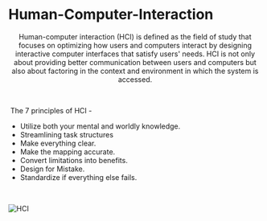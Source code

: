 <br>


# Human-Computer-Interaction

<p align="center">  
Human-computer interaction (HCI) is defined as the field of study that focuses on optimizing how users and computers interact by designing interactive computer interfaces that satisfy users' needs. HCI is not only about providing better communication between users and computers but also about factoring in the context and environment in which the system is accessed.
</p> <br>

&nbsp;The 7 principles of HCI -

- Utilize both your mental and worldly knowledge. 
- Streamlining task structures 
- Make everything clear. 
- Make the mapping accurate. 
- Convert limitations into benefits. 
- Design for Mistake. 
- Standardize if everything else fails.

<br>



![HCI](https://user-images.githubusercontent.com/107812047/235113462-6867e3f7-2b8e-456c-9b22-bb737483503f.png) 



